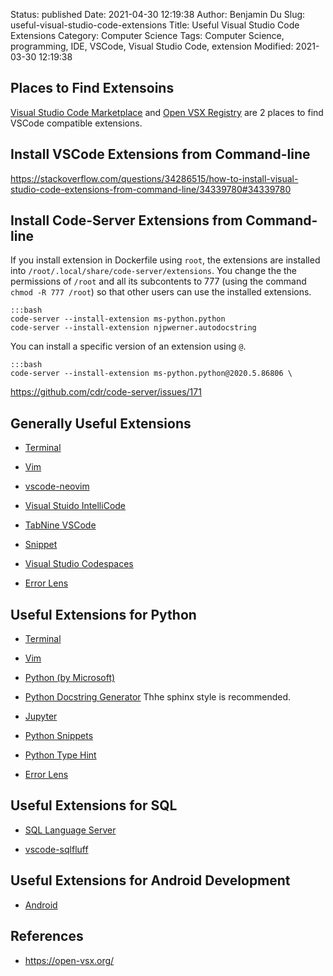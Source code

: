 Status: published
Date: 2021-04-30 12:19:38
Author: Benjamin Du
Slug: useful-visual-studio-code-extensions
Title: Useful Visual Studio Code Extensions
Category: Computer Science
Tags: Computer Science, programming, IDE, VSCode, Visual Studio Code, extension
Modified: 2021-03-30 12:19:38

## Places to Find Extensoins 

[Visual Studio Code Marketplace](https://marketplace.visualstudio.com/vscode)
and
[Open VSX Registry](https://open-vsx.org/)
are 2 places to find VSCode compatible extensions.

## Install VSCode Extensions from Command-line

https://stackoverflow.com/questions/34286515/how-to-install-visual-studio-code-extensions-from-command-line/34339780#34339780


## Install Code-Server Extensions from Command-line

If you install extension in Dockerfile using `root`,
the extensions are installed into `/root/.local/share/code-server/extensions`.
You change the the permissions of `/root` and all its subcontents to 777 
(using the command `chmod -R 777 /root`) 
so that other users can use the installed extensions.

    :::bash
    code-server --install-extension ms-python.python
    code-server --install-extension njpwerner.autodocstring

You can install a specific version of an extension using `@`.

    :::bash
    code-server --install-extension ms-python.python@2020.5.86806 \

https://github.com/cdr/code-server/issues/171

## Generally Useful Extensions 

- [Terminal](https://marketplace.visualstudio.com/items?itemName=formulahendry.terminal)

- [Vim](https://marketplace.visualstudio.com/items?itemName=vscodevim.vim)

- [vscode-neovim](https://marketplace.visualstudio.com/items?itemName=asvetliakov.vscode-neovim)

- [Visual Stuido IntelliCode](https://marketplace.visualstudio.com/items?itemName=VisualStudioExptTeam.vscodeintellicode)

- [TabNine VSCode](https://marketplace.visualstudio.com/items?itemName=TabNine.tabnine-vscode)

- [Snippet](https://marketplace.visualstudio.com/items?itemName=vscode-snippet.Snippet)

- [Visual Studio Codespaces](https://marketplace.visualstudio.com/items?itemName=ms-vsonline.vsonline)

- [Error Lens](https://marketplace.visualstudio.com/items?itemName=usernamehw.errorlens)

## Useful Extensions for Python

- [Terminal](https://marketplace.visualstudio.com/items?itemName=formulahendry.terminal)

- [Vim](https://marketplace.visualstudio.com/items?itemName=vscodevim.vim)

- [Python (by Microsoft)](https://marketplace.visualstudio.com/items?itemName=ms-python.python)

- [Python Docstring Generator](https://marketplace.visualstudio.com/items?itemName=njpwerner.autodocstring)
    Thhe sphinx style is recommended.

- [Jupyter](https://marketplace.visualstudio.com/items?itemName=ms-toolsai.jupyter)

- [Python Snippets](https://marketplace.visualstudio.com/items?itemName=cstrap.python-snippets)

- [Python Type Hint](https://marketplace.visualstudio.com/items?itemName=njqdev.vscode-python-typehint)

- [Error Lens](https://marketplace.visualstudio.com/items?itemName=usernamehw.errorlens)

## Useful Extensions for SQL

- [SQL Language Server](https://marketplace.visualstudio.com/items?itemName=joe-re.sql-language-server)

- [vscode-sqlfluff](https://github.com/sqlfluff/vscode-sqlfluff)

## Useful Extensions for Android Development

- [Android](https://marketplace.visualstudio.com/items?itemName=adelphes.android-dev-ext)

## References

- https://open-vsx.org/
